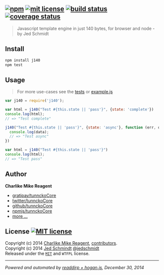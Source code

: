 ## [![npm][npmjs-img]][npmjs-url] [![mit license][license-img]][license-url] [![build status][travis-img]][travis-url] [![coverage status][coveralls-img]][coveralls-url]

> Javascript template engine in just 140 bytes, for browser and node - by Jed Schmidt

## Install
```bash
npm install j140
npm test
```


## Usage
> For more use-cases see the [tests](./test.js) or [example.js](./example.js)

```js
var j140 = require('j140');

var html = j140("Test #{this.state || 'pass'}", {state: 'complete'})
console.log(html);
// => "Test complete"

j140("Test #{this.state || 'pass'}", {state: 'async'}, function (err, data) {
  console.log(data);
  // => "Test async"
})

var html = j140("Test #{this.state || 'pass'}")
console.log(html);
// => "Test pass"
```


## Author
**Charlike Mike Reagent**
+ [gratipay/tunnckoCore][author-gratipay]
+ [twitter/tunnckoCore][author-twitter]
+ [github/tunnckoCore][author-github]
+ [npmjs/tunnckoCore][author-npmjs]
+ [more ...][contrib-more]


## License [![MIT license][license-img]][license-url]
Copyright (c) 2014 [Charlike Mike Reagent][contrib-more], [contributors][contrib-graf].  
Copyright (c) 2014 [Jed Schmindt](http://jed.is) [@jedschmidt](https://twitter.com/jedschmidt)  
Released under the [`MIT`][license-url] and `WTFPL` license.


[npmjs-url]: http://npm.im/j140
[npmjs-img]: https://img.shields.io/npm/v/j140.svg?style=flat&label=j140

[coveralls-url]: https://coveralls.io/r/tunnckoCore/j140?branch=master
[coveralls-img]: https://img.shields.io/coveralls/tunnckoCore/j140.svg?style=flat

[license-url]: https://github.com/tunnckoCore/j140/blob/master/license.md
[license-img]: https://img.shields.io/badge/license-MIT-blue.svg?style=flat

[travis-url]: https://travis-ci.org/tunnckoCore/j140
[travis-img]: https://img.shields.io/travis/tunnckoCore/j140.svg?style=flat

[daviddm-url]: https://david-dm.org/tunnckoCore/j140
[daviddm-img]: https://img.shields.io/david/tunnckoCore/j140.svg?style=flat

[author-gratipay]: https://gratipay.com/tunnckoCore
[author-twitter]: https://twitter.com/tunnckoCore
[author-github]: https://github.com/tunnckoCore
[author-npmjs]: https://npmjs.org/~tunnckocore

[contrib-more]: http://j.mp/1stW47C
[contrib-graf]: https://github.com/tunnckoCore/j140/graphs/contributors

***

_Powered and automated by [readdirp + hogan.js](https://github.com/tunnckoCore), December 30, 2014_